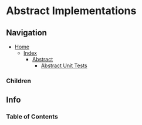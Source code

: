 # Abstract Implementations

## Navigation

* [Home](/README.md)
  * [Index](/docs/Index.md)
    * [Abstract](/src/Abstract/README.md)
      * [Abstract Unit Tests](/src/AbstractUnitTests/README.md)

### Children

## Info

### Table of Contents
